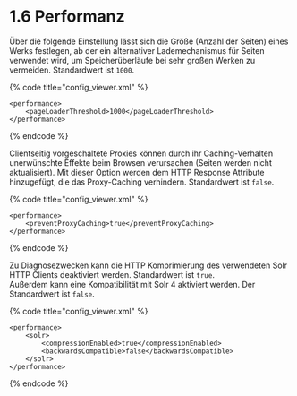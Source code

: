 # 1.6 Performanz

Über die folgende Einstellung lässt sich die Größe \(Anzahl der Seiten\) eines Werks festlegen, ab der ein alternativer Lademechanismus für Seiten verwendet wird, um Speicherüberläufe bei sehr großen Werken zu vermeiden. Standardwert ist `1000`.

{% code title="config\_viewer.xml" %}
```markup
<performance>
    <pageLoaderThreshold>1000</pageLoaderThreshold>
</performance>
```
{% endcode %}

Clientseitig vorgeschaltete Proxies können durch ihr Caching-Verhalten unerwünschte Effekte beim Browsen verursachen \(Seiten werden nicht aktualisiert\). Mit dieser Option werden dem HTTP Response Attribute hinzugefügt, die das Proxy-Caching verhindern. Standardwert ist `false`.

{% code title="config\_viewer.xml" %}
```markup
<performance>
    <preventProxyCaching>true</preventProxyCaching>   
</performance>
```
{% endcode %}

Zu Diagnosezwecken kann die HTTP Komprimierung des verwendeten Solr HTTP Clients deaktiviert werden. Standardwert ist `true`.  
Außerdem kann eine Kompatibilität mit Solr 4 aktiviert werden. Der Standardwert ist `false`.

{% code title="config\_viewer.xml" %}
```markup
<performance>
    <solr>
        <compressionEnabled>true</compressionEnabled>
        <backwardsCompatible>false</backwardsCompatible>
    </solr>
</performance>
```
{% endcode %}

